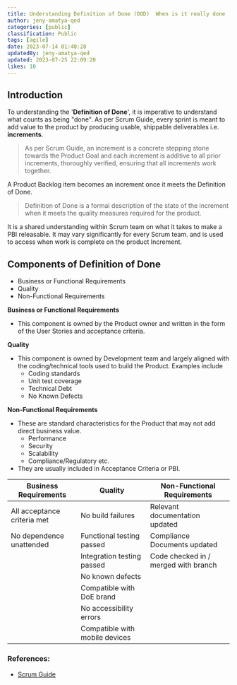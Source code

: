 ```yaml
---
title: Understanding Definition of Done (DOD)  When is it really done
author: jeny-amatya-qed
categories: [public]
classification: Public
tags: [agile]
date: 2023-07-14 01:40:28 
updatedBy: jeny-amatya-qed
updated: 2023-07-25 22:09:20 
likes: 10
---
```


## Introduction

To understanding the '**Definition of Done**', it is imperative to understand what counts as being "done". As per Scrum Guide, every sprint is meant to add value to the product by producing usable, shippable deliverables i.e. **increments**.

> As per Scrum Guide, an increment is a concrete stepping stone towards the Product Goal and each increment is additive to all prior increments, thoroughly verified, ensuring that all increments work together.

A Product Backlog item becomes an increment once it meets the Definition of Done.

> Definition of Done is a formal description of the state of the increment when it meets the quality measures required for the product.

It is a shared understanding within Scrum team on what it takes to make a PBI releasable. It may vary significantly for every Scrum team. and is used to access when work is complete on the product Increment.

## Components of Definition of Done

* Business or Functional Requirements
* Quality
* Non-Functional Requirements

**Business or Functional Requirements**

* This component is owned by the Product owner and written in the form of the User Stories and acceptance criteria.

**Quality**

* This component is owned by Development team and largely aligned with the coding/technical tools used to build the Product. Examples include
    * Coding standards
    * Unit test coverage
    * Technical Debt
    * No Known Defects

**Non-Functional Requirements**

* These are standard characteristics for the Product that may not add direct business value.
    * Performance
    * Security
    * Scalability
    * Compliance/Regulatory etc.
* They are usually included in Acceptance Criteria or PBI.

| Business Requirements | Quality | Non-Functional Requirements |
| --------------------- | ------- | --------------------------- |
| All acceptance criteria met | No build failures | Relevant documentation updated|
| No dependence unattended | Functional testing passed | Compliance Documents updated |
|  | Integration testing passed | Code checked in / merged with branch |
|  | No known defects |  |
|  | Compatible with DoE brand |  |
|  | No accessibility errors |  |
|  | Compatible with mobile devices | |

### References:

* [Scrum Guide](https://scrumguides.org/scrum-guide.html)